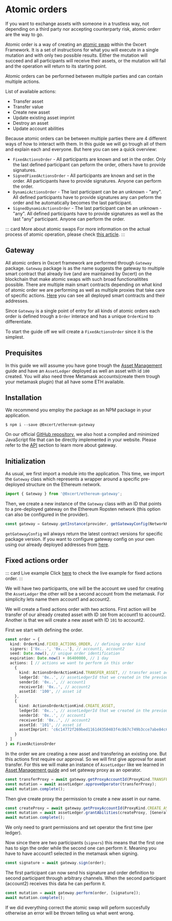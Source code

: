 # Atomic orders

If you want to exchange assets with someone in a trustless way, not depending on a third party nor accepting counterparty risk, atomic orderr are the way to go.

Atomic order is a way of creating an [atomic swap](https://0xcert.org/news/dex-series-7-atomic-swaps/) within the 0xcert Framework. It is a set of instructions for what you will execute in a single mutation and with only two possible results. Either the mutation will succeed and all participants will receive their assets, or the mutation will fail and the operation will return to its starting point.

Atomic orders can be performed between multiple parties and can contain multiple actions. 

List of available actions:
- Transfer asset
- Transfer value
- Create new asset
- Update existing asset imprint
- Destroy an asset
- Update account abilities

Because atomic orders can be between multiple parties there are 4 different ways of how to interact with them. In this guide we will go trough all of them and explain each and everyone. But here you can see a quick overview: 
- `FixedActionsOrder` - All participants are known and set in the order. Only the last defined participant can peform the order, others have to provide signatures.
- `SignedFixedActionsOrder` - All participants are known and set in the order. All participants have to provide signatures. Anyone can perform the order.
- `DynamicActionsOrder` - The last participant can be an unknown - "any". All defined participants have to provide signatures any can peform the order and he automatically becomes the last participant.
- `SignedDynamicActionsOrder` - The last participant can be an unknown - "any". All defined participants have to provide signatures as well as the last "any" participant. Anyone can perform the order.

::: card More about atomic swaps
For more information on the actual process of atomic operation, please check [this article](https://0xcert.org/news/dex-series-7-atomic-swaps/).
:::

## Gateway 

All atomic orders in 0xcert framework are performed through `Gateway` package. `Gateway` package is as the name suggests the gateway to multiple smart contract that already live (and are maintained by 0xcert) on the blockchain that make atomic swaps with such broad functionalitites possible. There are multiple main smart contracts depending on what kind of atomic order we are performing as well as multiple proxies that take care of specific actions. [Here]() you can see all deployed smart contracts and their addresses. 

Since `Gateway` is a single point of entry for all kinds of atomic orders each order is defined trough a `Order` interace and has a unique `OrderKind` to differentiate.

To start the guide off we will create a `FixedActionsOrder` since it is the simplest.

## Prequisites

In this guide we will assume you have gone trough the [Asset Management]() guide and have an `AssetLedger` deployed as well an asset with id `100` created. You will also need three Metamask accounts(create them trough your metamask plugin) that all have some ETH available.

## Installation

We recommend you employ the package as an NPM package in your application.

```ell
$ npm i --save @0xcert/ethereum-gateway
```

On our official [GitHub repository](https://github.com/0xcert/framework), we also host a compiled and minimized JavaScript file that can be directly implemented in your website. Please refer to the [API](/api/core.html) section to learn more about gateway.

## Initialization

As usual, we first import a module into the application. This time, we import the `Gateway` class which represents a wrapper around a specific pre-deployed structure on the Ethereum network.

```ts
import { Gateway } from '@0xcert/ethereum-gateway';
```

Then, we create a new instance of the `Gateway` class with an ID that points to a pre-deployed gateway on the Ethereum Ropsten network (this option can also be configured in the provider).

```ts
const gateway = Gateway.getInstance(provider, getGatewayConfig(NetworkKind.ROPSTEN));
```

`getGatewayConfig` wil always return the latest contract versions for specific package version. If you want to configure gateway config on your own using our already deployed addresses from [here]().

## Fixed actions order

::: card Live example
Click [here](https://codesandbox.io/s/github/0xcert/example-fixed-actions-order?module=%2FREADME.md) to check the live example for fixed actions order.
:::

We will have two participants, one will be the account we used for creating the `AssetLedger` the other will be a second account from the metamask. For simplicity lets name them account1 and account2.

We will create a fixed actions order with two actions. First action will be transfer of our already created asset with ID `100` from account1 to account2. Another is that we will create a new asset with ID `101` to account2.

First we start with defining the order.

```ts
const order = {
  kind: OrderKind.FIXED_ACTIONS_ORDER, // defining order kind
  signers: ['0x...', '0x...'], // account1, account2
  seed: Date.now(), // unique order identification
  expiration: Date.now() + 86400000, // 1 day
  actions: [ // actions we want to perform in this order
    {
      kind: ActionsOrderActionKind.TRANSFER_ASSET, // transfer asset action
      ledgerId: '0x..', // assetLedgerId that we created in the previous guide
      senderId: '0x..', // account1
      receiverId: '0x..', // account2
      assetId: '100', // asset id
    },
    {
      kind: ActionsOrderActionKind.CREATE_ASSET,
      ledgerId: '0x..', // assetLedgerId that we created in the previous guide
      senderId: '0x..', // account1
      receiverId: '0x..', // account2
      assetId: '101', // asset id
      assetImprint: 'c6c14772f269bed1161d4350403f4c867c749b3cce7abe84c6d0605068cd8a87', // asset imprint
    }
  ]
} as FixedActionsOrder
```

In the order we are creating a new asset and transfering an existing one. But this actions first require our approval. So we will first give approval for asset transfer. For this we will make an instance of `AssetLedger` like we learned in [Asset Management guide]() and set gateway proxy as an operator.

```ts
const transferProxy = await gateway.getProxyAccountId(ProxyKind.TRANSFER_ASSET);
const mutation = await assetLedger.approveOperator(transferProxy);
await mutation.complete();
```

Then give create proxy the permission to create a new asset in our name.

```ts
const createProxy = await gateway.getProxyAccountId(ProxyKind.CREATE_ASSET);
const mutation = await assetLedger.grantAbilities(createProxy, [GeneralAssetLedgerAbility.CREATE_ASSET]);
await mutation.complete();
```

We only need to grant permissions and set operator the first time (per ledger).

Now since there are two participants (`signers`) this means that the first one has to sign the order while the second one can perform it.
Meaning you have to have account1 selected in the metamask when signing.

```ts
const signature = await gateway.sign(order); 
```

The first participant can now send his signature and order definition to second participant through arbitrary channels.
When the second participant (account2) receives this data he can perform it.

```ts
const mutation = await gateway.perform(order, [signature]);
await mutation.complete();
```

If we did everything correct the atomic swap will peform succesfully otherwise an error will be thrown telling us what went wrong.